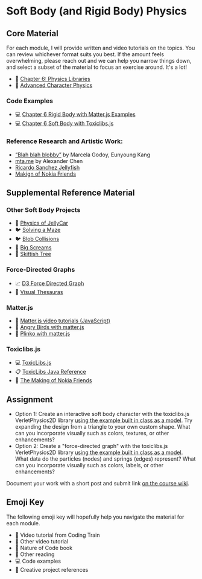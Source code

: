 # Soft Body (and Rigid Body) Physics

## Core Material

For each module, I will provide written and video tutorials on the topics. You can review whichever format suits you best. If the amount feels overwhelming, please reach out and we can help you narrow things down, and select a subset of the material to focus an exercise around. It's a lot!

- 📗 [Chapter 6: Physics Libraries](https://nature-of-code-2nd-edition.netlify.app/physics-libraries/)
- 📕 [Advanced Character Physics](http://www.cs.cmu.edu/afs/cs/academic/class/15462-s13/www/lec_slides/Jakobsen.pdf)

### Code Examples

- 💻 [Chapter 6 Rigid Body with Matter.js Examples](https://editor.p5js.org/natureofcode/collections/IxCAhM060)
- 💻 [Chapter 6 Soft Body with Toxiclibs.js](https://editor.p5js.org/natureofcode/collections/LZKswxYgH)

### Reference Research and Artistic Work:

- [“Blah blah blobby”](https://vimeo.com/41057777) by Marcela Godoy, Eunyoung Kang
- [mta.me](https://www.chenalexander.com/Mta-me0) by Alexander Chen
- [Ricardo Sanchez Jellyfish](https://www.nardove.com/)
- [Makign of Nokia Friends](https://www.youtube.com/watch?v=g20QOQP6kSU)

## Supplemental Reference Material

### Other Soft Body Projects

- 🎥 [Physics of JellyCar](https://youtu.be/3OmkehAJoyo)
- 🐦 [Solving a Maze](https://twitter.com/jagarikin/status/1563752962836807680)
- 🐦 [Blob Collisions](https://twitter.com/JuhaniHalkomaki/status/1629184126837305347)
- 🎨 [Big Screams](https://vimeo.com/8487873?embedded=true&source=vimeo_logo&owner=186879)
- 🌳 [Skittish Tree](https://youtu.be/aF7sumcrNlo)

### Force-Directed Graphs

- 📈 [D3 Force Directed Graph](https://observablehq.com/@d3/force-directed-graph)
- 📖 [Visual Thesauras](https://www.visualthesaurus.com/)

### Matter.js

- 🚂 [Matter.js video tutorials (JavaScript)](https://www.youtube.com/playlist?list=PLRqwX-V7Uu6bLh3T_4wtrmVHOrOEM1ig_)
- 🚂 [Angry Birds with matter.js](https://thecodingtrain.com/challenges/138-angry-birds-with-matterjs)
- 🚂 [Plinko with matter.js](https://thecodingtrain.com/challenges/62-plinko-with-matterjs)

### Toxiclibs.js

- 💻 [ToxicLibs.js](http://haptic-data.com/toxiclibsjs/)
- 📋 [ToxicLibs Java Reference](https://shiffman.github.io/toxiclibs-javadocs/)
- 🎥 [The Making of Nokia Friends](https://vimeo.com/1472427)

## Assignment

- Option 1: Create an interactive soft body character with the toxiclibs.js VerletPhysics2D library [using the example built in class as a model](https://editor.p5js.org/noc_spring23/sketches/6AsvNEUFj). Try expanding the design from a triangle to your own custom shape. What can you incorporate visually such as colors, textures, or other enhancements?
- Option 2: Create a "force-directed graph" with the toxiclibs.js VerletPhysics2D library [using the example built in class as a model](https://editor.p5js.org/noc_spring23/sketches/6AsvNEUFj). What data do the particles (nodes) and springs (edges) represent? What can you incorporate visually such as colors, labels, or other enhancements?

Document your work with a short post and submit link [on the course wiki](https://github.com/nature-of-code/noc-syllabus-S23/wiki).

## Emoji Key

The following emoji key will hopefully help you navigate the material for each
module.

- 🚂 Video tutorial from Coding Train
- 🎥 Other video tutorial
- 📗 Nature of Code book
- 📕 Other reading
- 💻 Code examples
- 🎨 Creative project references
